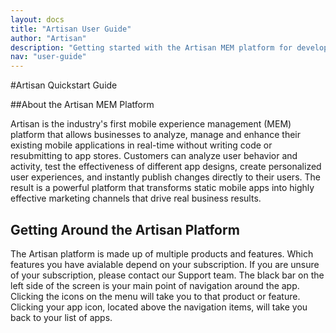 ```yaml
---
layout: docs
title: "Artisan User Guide"
author: "Artisan"
description: "Getting started with the Artisan MEM platform for developers."
nav: "user-guide"
---
```

#Artisan Quickstart Guide

##About the Artisan MEM Platform

Artisan is the industry\'s first mobile experience management (MEM) platform that allows businesses to analyze, manage and enhance their existing mobile applications in real-time without writing code or resubmitting to app stores. Customers can analyze user behavior and activity, test the effectiveness of different app designs, create personalized user experiences, and instantly publish changes directly to their users.  The result is a powerful platform that transforms static mobile apps into highly effective marketing channels that drive real business results.

## Getting Around the Artisan Platform

The Artisan platform is made up of multiple products and features. Which features you have avialable depend on your subscription. If you are unsure of your subscription, please contact our Support team. The black bar on the left side of the screen is your main point of navigation around the app. Clicking the icons on the menu will take you to that product or feature. Clicking your app icon, located above the navigation items, will take you back to your list of apps.
